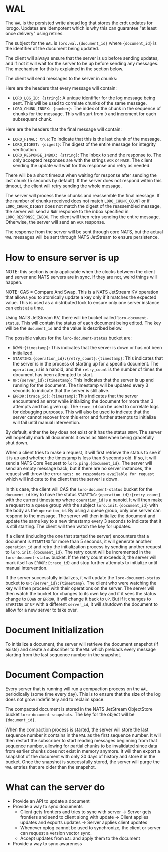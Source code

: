 # WAL

The `WAL` is the persisted write ahead log that stores the crdt updates for lorogo. Updates are idempotent which is why this can guarantee "at least once delivery" using retries. 

The subject for the `WAL` is `loro.wal.{document_id}` where `{document_id}` is the identifier of the document being updated.

The client will always ensure that the server is up before sending updates, and if not it will wait for the server to be up before sending any messages. The mechanism for this is explained in the section below.

The client will send messages to the server in chunks:

Here are the headers that every message will contain:

+ `LORO_LOG_ID: {string}`: A unique identifier for the log message being sent. This will be used to correlate chunks of the same message.
+ `LORO_CHUNK_INDEX: {number}`: The index of the chunk in the sequence of chunks for the message. This will start from `0` and increment for each subsequent chunk.

Here are the headers that the final message will contain:

+ `LORO_FINAL: true`: To indicate that this is the last chunk of the message.
+ `LORO_DIGEST: {digest}`: The digest of the entire message for integrity verification.
+ `LORO_RESPONSE_INBOX: {string}`: The inbox to send the response to. The only accepted responses are with the strings `ACK` or `NACK`. The client sending the update will wait for this response and retry as needed.

There will be a short timeout when waiting for response after sending the last chunk (5 seconds by default). If the server does not respond within this timeout, the client will retry sending the whole message.

The server will process these chunks and reassemble the final message. If the number of chunks received does not match `LORO_CHUNK_COUNT` or if `LORO_CHUNK_DIGEST` does not match the digest of the reassembled message, the server will send a `NAK` response to the inbox specified in `LORO_RESPONSE_INBOX`. The client will then retry sending the entire message. Otherwise, the server will send an `ACK` response.

The response from the server will be sent through core NATS, but the actual `WAL` messages will be sent through NATS JetStream to ensure persistence.

# How to ensure server is up

NOTE: this section is only applicable when the clocks between the client and server and NATS servers are in sync. If they are not, weird things will happen.

NOTE: CAS = Compare And Swap. This is a NATS JetStream KV operation that allows you to atomically update a key only if it matches the expected value. This is used as a distributed lock to ensure only one server instance can exist at a time.

Using NATS JetStream KV, there will be bucket called `loro-document-status`. This will contain the status of each document being edited. The key will be the `document_id` and the value is described below.

The possible values for the `loro-document-status` bucket are:

+ `DOWN:{timestamp}`: This indicates that the server is down or has not been initialized.
+ `STARTING:{operation_id}:{retry_count}:{timestamp}`: This indicates that the server is in the process of starting up for a specific document. The `operation_id` is a nanoid, and the `retry_count` is the number of times the document has been attempted to start.
+ `UP:{server_id}:{timestamp}`: This indicates that the server is up and running for the document. The timestamp will be updated every 3 seconds to indicate that the server is still alive.
+ `ERROR:{trace_id}:{timestamp}`: This indicates that the server encountered an error while initializing the document for more than 3 attempts and has given up. The `trace_id` can be used to correlate logs for debugging purposes. This will also be used to indicate that the server cannot recover from this error and further attempts to initialize will fail until manual intervention.

By default, either the key does not exist or it has the status `DOWN`. The server will hopefully mark all documents it owns as `DOWN` when being gracefully shut down.

When a client tries to make a request, it will first retrieve the status to see if it is up and whether the timestamp is less than 5 seconds old. If so, it will send a NATS Core Request to `loro.ping.{document_id}`. The server will send an empty message back, but if there are no server instances, the request will throw the error `nats: no responders available for request` which will indicate to the client that the server is down.

In this case, the client will CAS the `loro-document-status` bucket for the `document_id` key to have the status `STARTING:{operation_id}:{retry_count}` with the current timestamp where `operation_id` is a nanoid. It will then make a request to a queue group with the subject `loro.init.{document_id}` with the body as the `operation_id`. By using a queue group, only one server can respond to the message. The server will then initialize the document and update the same key to a new timestamp every 3 seconds to indicate that it is still starting. The client will then watch the key for updates.

If a client (including the one that started the server) encounters that a document is `STARTING` for more than 5 seconds, it will generate another `operation_id` and retry the initialization process by sending another request to `loro.init.{document_id}`. The retry count will be incremented in the `loro-document-status` bucket. If the retry count exceeds 3, the server will mark itself as `ERROR:{trace_id}` and stop further attempts to initialize until manual intervention.

If the server successfully initializes, it will update the `loro-document-status` bucket to `UP:{server_id}:{timestamp}`. The client who were watching the key will then proceed with their operations on the server. The server will then watch the bucket for changes to its own key and if it sees the status change to `DOWN` or `ERROR`, it will change it back to `UP`. But if it changes to `STARTING` or `UP` with a different `server_id`, it will shutdown the document to allow for a new server to take over.

# Document Initialization

To initialize a document, the server will retrieve the document snapshot (if exists) and create a subscriber to the `WAL` which preloads every message starting from the last sequence number in the snapshot.

# Document Compaction

Every server that is running will run a compaction process on the `WAL` periodically (some time every day). This is to ensure that the size of the log does not grow indefinitely and to reclaim space.

The compacted document is stored in the NATS JetStream ObjectStore bucket `loro-document-snapshots`. The key for the object will be `{document_id}`.

When the compaction process is started, the server will store the last sequence number it contains in the `WAL` as the first sequence number. It will then restart the subscriber to start reading messages beginning from that sequence number, allowing for partial chunks to be invalidated since data from earlier chunks does not exist in memory anymore. It will then export a snapshot of the document with only 30 days of history and store it in the bucket. Once the snapshot is successfully stored, the server will purge the `WAL` entries that are older than the snapshot.

# What can the server do

+ Provide an API to update a document
+ Provide a way to sync documents
    + Client gets frontiers and tries to sync with server -> Server gets frontiers and send to client along with update -> Client applies updates and exports updates -> Server applies client updates
    + Whenever oplog cannot be used to synchronize, the client or server can request a version vector sync.
    + Accept updates from `WAL` and apply them to the document
+ Provide a way to sync awareness

